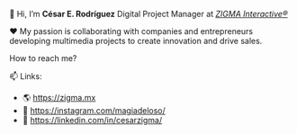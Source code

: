 👋 Hi, I’m **César E. Rodríguez** Digital Project Manager at _[ZIGMA Interactive®](https://zigma.mx)_

❤️ My passion is collaborating with companies
and entrepreneurs developing multimedia
projects to create innovation and drive sales.

How to reach me?

📫 Links:

- 🌎 https://zigma.mx
- 📸 https://instagram.com/magiadeloso/
- 💼 https://linkedin.com/in/cesarzigma/
